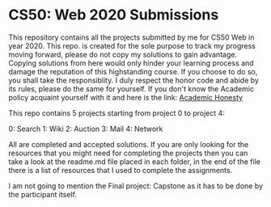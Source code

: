 # CS50: Web 2020 Submissions

This repository contains all the projects submitted by me for CS50 Web in year 2020. This repo. is created for the sole purpose to track my progress moving forward, please do not copy my solutions to gain advantage. Copying solutions from here would only hinder your learning process and damage the reputation of this highstanding course. If you choose to do so, you shall take the responsiblity. I duly respect the honor code and abide by its rules, please do the same for yourself. If you don't know the Academic policy acquaint yourself with it and here is the link: [Academic Honesty](https://cs50.harvard.edu/web/2020/honesty/)

This repo contains 5 projects starting from project 0 to project 4:

0: Search
1: Wiki
2: Auction
3: Mail
4: Network

All are completed and accepted solutions. If you are only looking for the resources that you might need for completing the projects then you can take a look at the readme.md file placed in each folder, in the end of the file there is a list of resources that I used to complete the assignments. 

I am not going to mention the Final project: Capstone as it has to be done by the participant itself.

